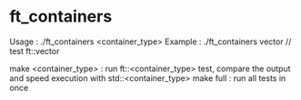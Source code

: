# ft_containers

Usage : ./ft_containers <container_type>
Example : ./ft_containers vector 		// test ft::vector

make <container_type> : run ft::<container_type> test, compare the output and speed execution with std::<container_type> 
make full : run all tests in once
